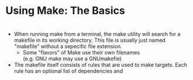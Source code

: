 # Using Make: The Basics
#
#
* When running make from a terminal, the make utility will search for a makefile in its working directory. This file is usually just named "makefile" without a sepecific file extension.
    * Some "flavors" of Make use their own filenames  
    (e.g. GNU make may use a GNUmakefie)
* The makefile itself consists of rules that are used to make targets. Each rule has an optional list of dependencies and 